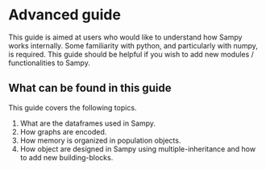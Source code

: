 # Advanced guide

This guide is aimed at users who would like to understand how Sampy works internally. Some familiarity with python, and particularly with numpy, is required. This guide should be helpful if you wish to add new modules / functionalities to Sampy.

## What can be found in this guide

This guide covers the following topics.

1. What are the dataframes used in Sampy.
2. How graphs are encoded.
3. How memory is organized in population objects.
4. How object are designed in Sampy using multiple-inheritance and how to add new building-blocks.